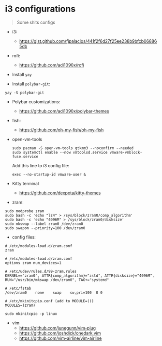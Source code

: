 # i3 configurations

> Some shits configs

- i3:
  - https://gist.github.com/fjpalacios/441f2f6d27f25ee238b9bfcb068865db

- rofi:
  - https://github.com/adi1090x/rofi

- Install `yay`

- Install `polybar-git`:

```shell
yay -S polybar-git
```

- Polybar customizations:

  - https://github.com/adi1090x/polybar-themes

- fish:
  - https://github.com/oh-my-fish/oh-my-fish

- open-vm-tools

  ```shell
  sudo pacman -S open-vm-tools gtkmm3 --noconfirm --needed
  sudo systemctl enable --now vmtoolsd.service vmware-vmblock-fuse.service
  ```
  
  Add this line to i3 config file:
  
  ```shell
  exec --no-startup-id vmware-user &
  ```
  
- Kitty terminal
  - https://github.com/dexpota/kitty-themes

- zram:

```shell
sudo modprobe zram
sudo bash -c 'echo "lz4" > /sys/block/zram0/comp_algorithm'
sudo bash -c 'echo "4096M" > /sys/block/zram0/disksize'
sudo mkswap --label zram0 /dev/zram0
sudo swapon --priority=100 /dev/zram0
```

  - config files:
  ```shell
  # /etc/modules-load.d/zram.conf
  zram
  ```
  
  ```shell
  # /etc/modules-load.d/zram.conf
  options zram num_devices=1
  ```
  
  ```shell
  # /etc/udev/rules.d/99-zram.rules
  KERNEL=="zram0", ATTR{comp_algorithm}="zstd", ATTR{disksize}="4096M", RUN="/usr/bin/mkswap /dev/zram0", TAG+="systemd"
  ```
  
  ```shell
  # /etc/fstab
  /dev/zram0	none	swap	sw,pri=100	0 0
  ```
  
  ```shell
  # /etc/mkinitcpio.conf (add to MODULE=())
  MODULES=(zram)
  ```
  
```shell
sudo mkinitcpio -p linux
```
  
- vim
  - https://github.com/junegunn/vim-plug
  - https://github.com/joshdick/onedark.vim
  - https://github.com/vim-airline/vim-airline
